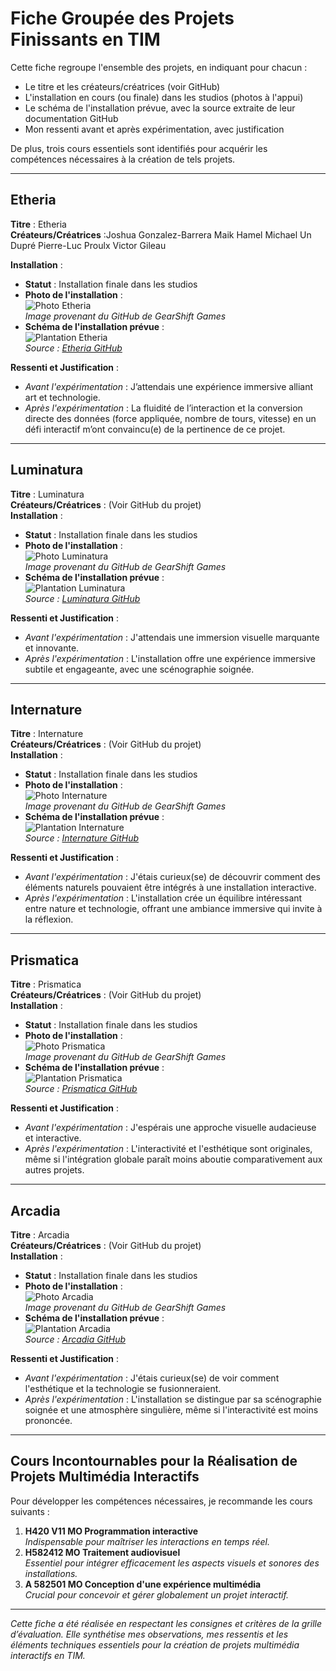 # Fiche Groupée des Projets Finissants en TIM

Cette fiche regroupe l'ensemble des projets, en indiquant pour chacun :
- Le titre et les créateurs/créatrices (voir GitHub)
- L'installation en cours (ou finale) dans les studios (photos à l'appui)
- Le schéma de l'installation prévue, avec la source extraite de leur documentation GitHub
- Mon ressenti avant et après expérimentation, avec justification

De plus, trois cours essentiels sont identifiés pour acquérir les compétences nécessaires à la création de tels projets.

---

## Etheria
**Titre** : Etheria  
**Créateurs/Créatrices** :Joshua Gonzalez-Barrera
Maik Hamel
Michael Un Dupré
Pierre-Luc Proulx
Victor Gileau

**Installation** :  
- **Statut** : Installation finale dans les studios  
- **Photo de l'installation** :  
  ![Photo Etheria](photos_expo_finissants/photo_etheria.jpg)  
  *Image provenant du GitHub de GearShift Games*  
- **Schéma de l'installation prévue** :  
  ![Plantation Etheria](photos_expo_finissants/plantation_etheria.jpg)  
  *Source : [Etheria GitHub](https://ethereal-creators.github.io/Etheria/#/)*

**Ressenti et Justification** :  
- *Avant l'expérimentation* : J’attendais une expérience immersive alliant art et technologie.  
- *Après l'expérimentation* : La fluidité de l’interaction et la conversion directe des données (force appliquée, nombre de tours, vitesse) en un défi interactif m’ont convaincu(e) de la pertinence de ce projet.

---

## Luminatura
**Titre** : Luminatura  
**Créateurs/Créatrices** : (Voir GitHub du projet)  
**Installation** :  
- **Statut** : Installation finale dans les studios  
- **Photo de l'installation** :  
  ![Photo Luminatura](photos_expo_finissants/photo_luminatura.jpeg)  
  *Image provenant du GitHub de GearShift Games*  
- **Schéma de l'installation prévue** :  
  ![Plantation Luminatura](photos_expo_finissants/plantation_luminatura.jpg)  
  *Source : [Luminatura GitHub](https://miaou-mafia.github.io/projet-luminatura/#/)*

**Ressenti et Justification** :  
- *Avant l'expérimentation* : J'attendais une immersion visuelle marquante et innovante.  
- *Après l'expérimentation* : L'installation offre une expérience immersive subtile et engageante, avec une scénographie soignée.

---

## Internature
**Titre** : Internature  
**Créateurs/Créatrices** : (Voir GitHub du projet)  
**Installation** :  
- **Statut** : Installation finale dans les studios  
- **Photo de l'installation** :  
  ![Photo Internature](photos_expo_finissants/photo_internature.jpg)  
  *Image provenant du GitHub de GearShift Games*  
- **Schéma de l'installation prévue** :  
  ![Plantation Internature](photos_expo_finissants/plantation_internature.jpg)  
  *Source : [Internature GitHub](https://tprangers.github.io/internature/)*

**Ressenti et Justification** :  
- *Avant l'expérimentation* : J'étais curieux(se) de découvrir comment des éléments naturels pouvaient être intégrés à une installation interactive.  
- *Après l'expérimentation* : L'installation crée un équilibre intéressant entre nature et technologie, offrant une ambiance immersive qui invite à la réflexion.

---

## Prismatica
**Titre** : Prismatica  
**Créateurs/Créatrices** : (Voir GitHub du projet)  
**Installation** :  
- **Statut** : Installation finale dans les studios  
- **Photo de l'installation** :  
  ![Photo Prismatica](photos_expo_finissants/photo_prismatica.jpg)  
  *Image provenant du GitHub de GearShift Games*  
- **Schéma de l'installation prévue** :  
  ![Plantation Prismatica](photos_expo_finissants/plantation_prismatica.jpg)  
  *Source : [Prismatica GitHub](https://pootpookies.github.io/Prismatica/)*

**Ressenti et Justification** :  
- *Avant l'expérimentation* : J'espérais une approche visuelle audacieuse et interactive.  
- *Après l'expérimentation* : L'interactivité et l'esthétique sont originales, même si l'intégration globale paraît moins aboutie comparativement aux autres projets.

---

## Arcadia
**Titre** : Arcadia  
**Créateurs/Créatrices** : (Voir GitHub du projet)  
**Installation** :  
- **Statut** : Installation finale dans les studios  
- **Photo de l'installation** :  
  ![Photo Arcadia](photos_expo_finissants/photo_arcadia.jpg)  
  *Image provenant du GitHub de GearShift Games*  
- **Schéma de l'installation prévue** :  
  ![Plantation Arcadia](photos_expo_finissants/plantation_arcadia.png)  
  *Source : [Arcadia GitHub](https://cousi-cousa.github.io/Arcadia/#/)*

**Ressenti et Justification** :  
- *Avant l'expérimentation* : J'étais curieux(se) de voir comment l'esthétique et la technologie se fusionneraient.  
- *Après l'expérimentation* : L'installation se distingue par sa scénographie soignée et une atmosphère singulière, même si l'interactivité est moins prononcée.

---

## Cours Incontournables pour la Réalisation de Projets Multimédia Interactifs
Pour développer les compétences nécessaires, je recommande les cours suivants :
1. **H420 V11 MO Programmation interactive**  
   *Indispensable pour maîtriser les interactions en temps réel.*
2. **H582412 MO Traitement audiovisuel**  
   *Essentiel pour intégrer efficacement les aspects visuels et sonores des installations.*
3. **A 582501 MO Conception d'une expérience multimédia**  
   *Crucial pour concevoir et gérer globalement un projet interactif.*

---

*Cette fiche a été réalisée en respectant les consignes et critères de la grille d’évaluation. Elle synthétise mes observations, mes ressentis et les éléments techniques essentiels pour la création de projets multimédia interactifs en TIM.*
